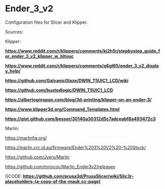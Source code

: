 # Ender_3_v2
Configuration files for Slicer and Klipper.

Sources:

  Klipper:

   **https://www.reddit.com/r/klippers/comments/kj2h5r/stepbystep_guide_for_ender_3_v2_klipper_w_bltouc**
    
   **https://www.reddit.com/r/klippers/comments/q6gl65/ender_3_v2_display_help/**
    
   **https://github.com/GalvanicGlaze/DWIN_T5UIC1_LCD/wiki**
    
   **https://github.com/bustedlogic/DWIN_T5UIC1_LCD**
    
   **https://albertogrespan.com/blog/3d-printing/klipper-on-an-ender-3/**
    
   **https://www.klipper3d.org/Command_Templates.html**
    
   **https://gist.github.com/besser/30140a30312d5c7adceabf8a493472c3**
    
    
  Marlin:
  
   https://marlinfw.org/
   
   https://marlin.crc.id.au/firmware/Ender%203%20V2%20-%20Stock/
       
   https://github.com/Jyers/Marlin
       
   https://github.com/mriscoc/Marlin_Ender3v2/releases
  
  GCODE:
    **https://github.com/prusa3d/PrusaSlicer/wiki/Slic3r-placeholders-(a-copy-of-the-mauk.cc-page)**
  
